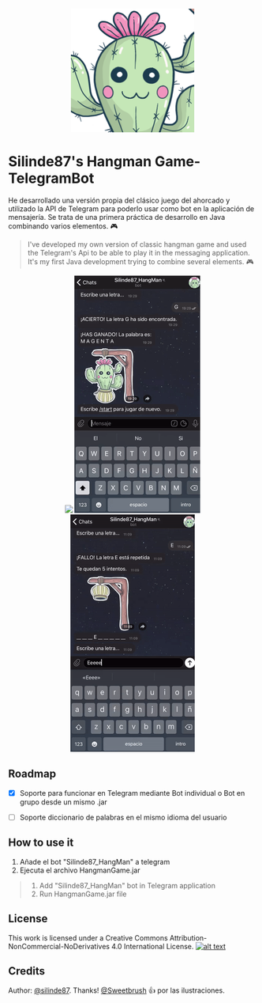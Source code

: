 <p align="center">
<img src="https://github.com/Silinde87/Hangman-TelegramBot/blob/master/src/main/resources/avatar.png?raw=true" title="Silinde87 Hangman Game" alt="Silinde87">
</p>

# **Silinde87's Hangman Game-TelegramBot**
 He desarrollado una versión propia del clásico juego del ahorcado y utilizado la API de Telegram para poderlo usar como bot en la aplicación de mensajería.
 Se trata de una primera práctica de desarrollo en Java combinando varios elementos. :video_game:
 
 >I've developed my own version of classic hangman game and used the Telegram's Api to be able to play it in the messaging application.
 >It's my first Java development trying to combine several elements. :video_game:

<p align="center">
<img src="https://github.com/Silinde87/Hangman-TelegramBot/blob/master/media/0.gif?raw=true"> <img src="https://github.com/Silinde87/Hangman-TelegramBot/blob/master/media/1.gif?raw=true"> <img src="https://github.com/Silinde87/Hangman-TelegramBot/blob/master/media/3.gif?raw=true"> 
<p>


## Roadmap
- [X] Soporte para funcionar en Telegram mediante Bot individual o Bot en grupo desde un mismo .jar
- [ ] Soporte diccionario de palabras en el mismo idioma del usuario


## How to use it
1. Añade el bot "Silinde87_HangMan" a telegram
2. Ejecuta el archivo HangmanGame.jar
> 1. Add "Silinde87_HangMan" bot in Telegram application
> 2. Run HangmanGame.jar file

## License
This work is licensed under a Creative Commons Attribution-NonCommercial-NoDerivatives 4.0 International License.
[![alt text](https://uc791ef5d3915a37702fc9a692e3.previews.dropboxusercontent.com/p/thumb/AA1kYwu9_hXcqRhlvSNAnhT3UcpcL0rpbhDfXBAT4hwrR4TMSJSc9EfCiw4HpKW7ikMrPHp0c4qZxiSs0xyfS23rEBrvpmZmHd5bmeXpLwQOUtGqtd7oOjmVyAEBGld3YFzVKhQg7AGfqlfXwIVj5uHshpjqJJQfnRdhKMXRojfwkgO32zUBmHugDgqVz4aaUqR_PpDwu8riqfdmHuWxYIuVmLS2pNnyBHujhsco9aquNYskYvBD275ne0R3JmpoxEeL_VtMEsD6pQAHYXnDfq0UWQV3udqV7EA0P7es11kNg7NLQmvsoUkDfO5ohj85rL4DY2FWq32MeP7iiQfy9mwZaq-Mw_m5bMSZ41PLnaDray8Mlf3xe3sJ8NMiUGytrg7jtQPcUGSdrnr6EkuFYaPg/p.png?fv_content=true&size_mode=5)](https://creativecommons.org/licenses/by-nc-nd/4.0/ "License")

## Credits
 Author: [@silinde87](https://github.com/Silinde87). Thanks! [@Sweetbrush](https://www.instagram.com/sweetbrush_/) :+1: por las ilustraciones.
